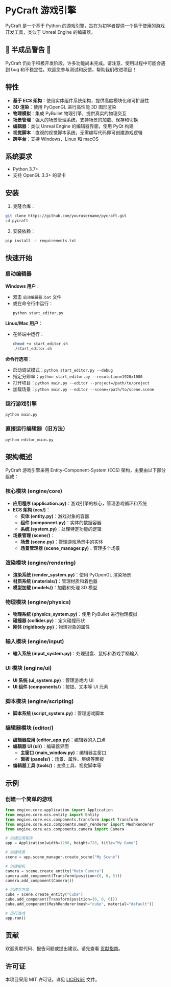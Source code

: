 # PyCraft 游戏引擎

PyCraft 是一个基于 Python 的游戏引擎，旨在为初学者提供一个易于使用的游戏开发工具，类似于 Unreal Engine 的编辑器。

## 🚧 半成品警告 🚧

PyCraft 仍处于积极开发阶段，许多功能尚未完成。请注意，使用过程中可能会遇到 bug 和不稳定性。欢迎您参与测试和反馈，帮助我们改进项目！

## 特性

- **基于 ECS 架构**：使用实体组件系统架构，提供高度模块化和可扩展性
- **3D 渲染**：使用 PyOpenGL 进行高性能 3D 图形渲染
- **物理模拟**：集成 PyBullet 物理引擎，提供真实的物理交互
- **场景管理**：强大的场景管理系统，支持场景的加载、保存和切换
- **编辑器**：类似 Unreal Engine 的编辑器界面，使用 PyQt 构建
- **视觉脚本**：直观的视觉脚本系统，无需编写代码即可创建游戏逻辑
- **跨平台**：支持 Windows、Linux 和 macOS

## 系统要求

- Python 3.7+
- 支持 OpenGL 3.3+ 的显卡

## 安装

1. 克隆仓库：

```bash
git clone https://github.com/yourusername/pycraft.git
cd pycraft
```

2. 安装依赖：

```bash
pip install -r requirements.txt
```

## 快速开始

### 启动编辑器

**Windows 用户**：
- 双击 `启动编辑器.bat` 文件
- 或在命令行中运行：
  ```bash
  python start_editor.py
  ```

**Linux/Mac 用户**：
- 在终端中运行：
  ```bash
  chmod +x start_editor.sh
  ./start_editor.sh
  ```

**命令行选项**：
- 启动调试模式：`python start_editor.py --debug`
- 指定分辨率：`python start_editor.py --resolution=1920x1080`
- 打开项目：`python main.py --editor --project=/path/to/project`
- 加载场景：`python main.py --editor --scene=/path/to/scene.scene`

### 运行游戏引擎

```bash
python main.py
```

### 直接运行编辑器（旧方法）

```bash
python editor_main.py
```

## 架构概述

PyCraft 游戏引擎采用 Entity-Component-System (ECS) 架构，主要由以下部分组成：

### 核心模块 (engine/core)

- **应用程序 (application.py)**：游戏引擎的核心，管理游戏循环和系统
- **ECS 架构 (ecs/)**：
  - **实体 (entity.py)**：游戏对象的容器
  - **组件 (component.py)**：实体的数据容器
  - **系统 (system.py)**：处理特定功能的逻辑
- **场景管理 (scene/)**：
  - **场景 (scene.py)**：管理游戏场景中的实体
  - **场景管理器 (scene_manager.py)**：管理多个场景

### 渲染模块 (engine/rendering)

- **渲染系统 (render_system.py)**：使用 PyOpenGL 渲染场景
- **材质系统 (materials/)**：管理材质和着色器
- **模型加载 (models/)**：加载和处理 3D 模型

### 物理模块 (engine/physics)

- **物理系统 (physics_system.py)**：使用 PyBullet 进行物理模拟
- **碰撞器 (collider.py)**：定义碰撞形状
- **刚体 (rigidbody.py)**：物理对象的属性

### 输入模块 (engine/input)

- **输入系统 (input_system.py)**：处理键盘、鼠标和游戏手柄输入

### UI 模块 (engine/ui)

- **UI 系统 (ui_system.py)**：管理游戏内 UI
- **UI 组件 (components/)**：按钮、文本等 UI 元素

### 脚本模块 (engine/scripting)

- **脚本系统 (script_system.py)**：管理游戏脚本

### 编辑器模块 (editor/)

- **编辑器应用 (editor_app.py)**：编辑器的入口点
- **编辑器 UI (ui/)**：编辑器界面
  - **主窗口 (main_window.py)**：编辑器主窗口
  - **面板 (panels/)**：场景、属性、层级等面板
- **编辑器工具 (tools/)**：变换工具、视觉脚本等

## 示例

### 创建一个简单的游戏

```python
from engine.core.application import Application
from engine.core.ecs.entity import Entity
from engine.core.ecs.components.transform import Transform
from engine.core.ecs.components.mesh_renderer import MeshRenderer
from engine.core.ecs.components.camera import Camera

# 创建应用程序
app = Application(width=1280, height=720, title="My Game")

# 创建场景
scene = app.scene_manager.create_scene("My Scene")

# 创建相机
camera = scene.create_entity("Main Camera")
camera.add_component(Transform(position=(0, 0, 5)))
camera.add_component(Camera())

# 创建立方体
cube = scene.create_entity("Cube")
cube.add_component(Transform(position=(0, 0, 0)))
cube.add_component(MeshRenderer(mesh="cube", material="default"))

# 运行游戏
app.run()
```

## 贡献

欢迎贡献代码、报告问题或提出建议。请先查看 [贡献指南](CONTRIBUTING.md)。

## 许可证

本项目采用 MIT 许可证。详见 [LICENSE](LICENSE) 文件。